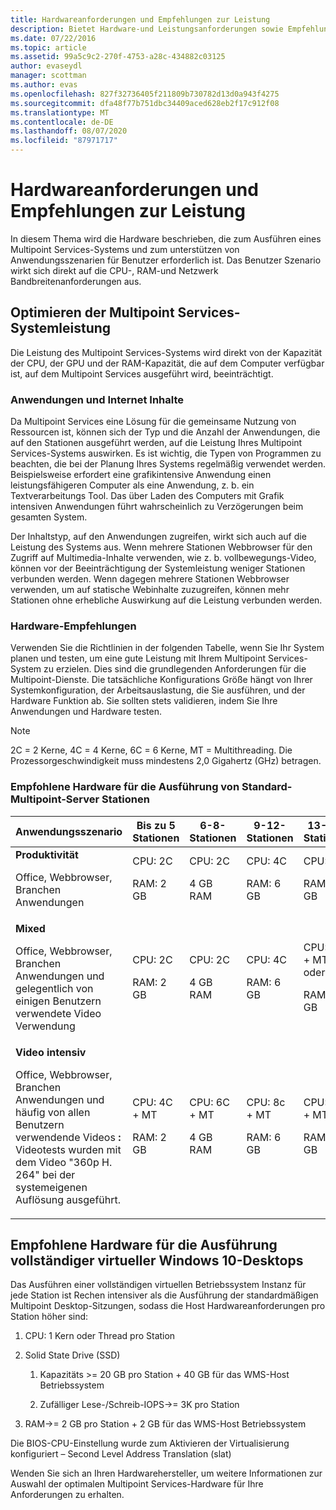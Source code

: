 ```yaml
---
title: Hardwareanforderungen und Empfehlungen zur Leistung
description: Bietet Hardware-und Leistungsanforderungen sowie Empfehlungen für Multipoint Services
ms.date: 07/22/2016
ms.topic: article
ms.assetid: 99a5c9c2-270f-4753-a28c-434882c03125
author: evaseydl
manager: scottman
ms.author: evas
ms.openlocfilehash: 827f32736405f211809b730782d13d0a943f4275
ms.sourcegitcommit: dfa48f77b751dbc34409aced628eb2f17c912f08
ms.translationtype: MT
ms.contentlocale: de-DE
ms.lasthandoff: 08/07/2020
ms.locfileid: "87971717"
---
```

# <a name="hardware-requirements-and-performance-recommendations"></a>Hardwareanforderungen und Empfehlungen zur Leistung
In diesem Thema wird die Hardware beschrieben, die zum Ausführen eines Multipoint Services-Systems und zum unterstützen von Anwendungsszenarien für Benutzer erforderlich ist. Das Benutzer Szenario wirkt sich direkt auf die CPU-, RAM-und Netzwerk Bandbreitenanforderungen aus.

## <a name="optimize-multipoint-services-system-performance"></a>Optimieren der Multipoint Services-Systemleistung
Die Leistung des Multipoint Services-Systems wird direkt von der Kapazität der CPU, der GPU und der RAM-Kapazität, die auf dem Computer verfügbar ist, auf dem Multipoint Services ausgeführt wird, beeinträchtigt.

### <a name="applications-and-internet-content"></a>Anwendungen und Internet Inhalte
Da Multipoint Services eine Lösung für die gemeinsame Nutzung von Ressourcen ist, können sich der Typ und die Anzahl der Anwendungen, die auf den Stationen ausgeführt werden, auf die Leistung Ihres Multipoint Services-Systems auswirken. Es ist wichtig, die Typen von Programmen zu beachten, die bei der Planung Ihres Systems regelmäßig verwendet werden. Beispielsweise erfordert eine grafikintensive Anwendung einen leistungsfähigeren Computer als eine Anwendung, z. b. ein Textverarbeitungs Tool. Das über Laden des Computers mit Grafik intensiven Anwendungen führt wahrscheinlich zu Verzögerungen beim gesamten System.

Der Inhaltstyp, auf den Anwendungen zugreifen, wirkt sich auch auf die Leistung des Systems aus. Wenn mehrere Stationen Webbrowser für den Zugriff auf Multimedia-Inhalte verwenden, wie z. b. vollbewegungs-Video, können vor der Beeinträchtigung der Systemleistung weniger Stationen verbunden werden. Wenn dagegen mehrere Stationen Webbrowser verwenden, um auf statische Webinhalte zuzugreifen, können mehr Stationen ohne erhebliche Auswirkung auf die Leistung verbunden werden.

### <a name="hardware-recommendations"></a>Hardware-Empfehlungen
Verwenden Sie die Richtlinien in der folgenden Tabelle, wenn Sie Ihr System planen und testen, um eine gute Leistung mit Ihrem Multipoint Services-System zu erzielen. Dies sind die grundlegenden Anforderungen für die Multipoint-Dienste. Die tatsächliche Konfigurations Größe hängt von Ihrer Systemkonfiguration, der Arbeitsauslastung, die Sie ausführen, und der Hardware Funktion ab. Sie sollten stets validieren, indem Sie Ihre Anwendungen und Hardware testen.

> [!NOTE]
> 2C = 2 Kerne, 4C = 4 Kerne, 6C = 6 Kerne, MT = Multithreading. Die Prozessorgeschwindigkeit muss mindestens 2,0 Gigahertz (GHz) betragen.

### <a name="minimum-recommended-hardware-for-running-default-multipoint-server-stations"></a>Empfohlene Hardware für die Ausführung von Standard-Multipoint-Server Stationen

|Anwendungsszenario|Bis zu 5 Stationen|6-8-Stationen|9-12-Stationen|13-16-Stationen|17-20-Stationen|21-24-Stationen|
|------------------------|----------------------|-------------------|------------------|-------------------|-------------------|-----------------|
|**Produktivität**<p>Office, Webbrowser, Branchen Anwendungen|CPU: 2C<p>RAM: 2 GB|CPU: 2C<p>4 GB RAM|CPU: 4C<p>RAM: 6 GB|CPU: 4C<p>RAM: 8 GB|CPU: 4C + MT oder 6C<p>RAM: 10 GB| CPU: 6C + MT<p>RAM: 12 GB|
|**Mixed**<p>Office, Webbrowser, Branchen Anwendungen und gelegentlich von einigen Benutzern verwendete Video Verwendung|CPU: 2C<p>RAM: 2 GB|CPU: 2C<p>4 GB RAM|CPU: 4C<p>RAM: 6 GB|CPU: 4C + MT oder 6C<p>RAM: 8 GB|CPU: 6C + MT<p>RAM: 10 GB| CPU: 6C + MT<p>RAM: 12 GB|
|**Video intensiv**<p>Office, Webbrowser, Branchen Anwendungen und häufig von allen Benutzern verwendende Videos **:** Videotests wurden mit dem Video "360p H. 264" bei der systemeigenen Auflösung ausgeführt.|CPU: 4C + MT<p>RAM: 2 GB|CPU: 6C + MT<p>4 GB RAM|CPU: 8c + MT<p>RAM: 6 GB|CPU: 12C + MT<p>RAM: 8 GB|CPU: 16C + MT<p>RAM: 10 GB<p>-Thin Client: remotefx<br />-USB-Video nicht empfehlenswert| CPU: 20C + MT<p>RAM: 12 GB<p>-Thin Client: remotefx<br />-USB-Video nicht empfehlenswert|

## <a name="minimum-recommended-hardware-for-running-full-windows-10-virtual-desktops"></a>Empfohlene Hardware für die Ausführung vollständiger virtueller Windows 10-Desktops
Das Ausführen einer vollständigen virtuellen Betriebssystem Instanz für jede Station ist Rechen intensiver als die Ausführung der standardmäßigen Multipoint Desktop-Sitzungen, sodass die Host Hardwareanforderungen pro Station höher sind:

1.  CPU: 1 Kern oder Thread pro Station

2.  Solid State Drive (SSD)

    1.  Kapazitäts >= 20 GB pro Station + 40 GB für das WMS-Host Betriebssystem

    2.  Zufälliger Lese-/Schreib-IOPS->= 3K pro Station

3.  RAM->= 2 GB pro Station + 2 GB für das WMS-Host Betriebssystem

Die BIOS-CPU-Einstellung wurde zum Aktivieren der Virtualisierung konfiguriert – Second Level Address Translation (slat)

Wenden Sie sich an Ihren Hardwarehersteller, um weitere Informationen zur Auswahl der optimalen Multipoint Services-Hardware für Ihre Anforderungen zu erhalten.